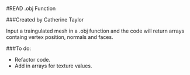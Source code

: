 #READ .obj Function

###Created by Catherine Taylor

Input a traingulated mesh in a .obj function and the code will return arrays containg vertex position, normals and faces.

###To do:

* Refactor code.  
* Add in arrays for texture values.
